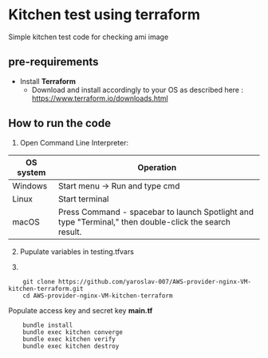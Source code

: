 # Kitchen test using terraform
Simple kitchen test code for checking ami image
 
## pre-requirements

- Install **Terraform**
    - Download and install accordingly to your OS as described here : https://www.terraform.io/downloads.html


## How to run the code
1. Open Command Line Interpreter: 

 OS system | Operation
 ------------ | -------------
| Windows | Start menu -> Run and type cmd |
| Linux  |Start terminal |
| macOS | Press Command - spacebar to launch Spotlight and type "Terminal," then double-click the search result. |

2. Pupulate variables in testing.tfvars

3.
```
    git clone https://github.com/yaroslav-007/AWS-provider-nginx-VM-kitchen-terraform.git
    cd AWS-provider-nginx-VM-kitchen-terraform
```
Populate access key and secret key  **main.tf**
```
    bundle install
    bundle exec kitchen converge
    bundle exec kitchen verify
    bundle exec kitchen destroy
```

